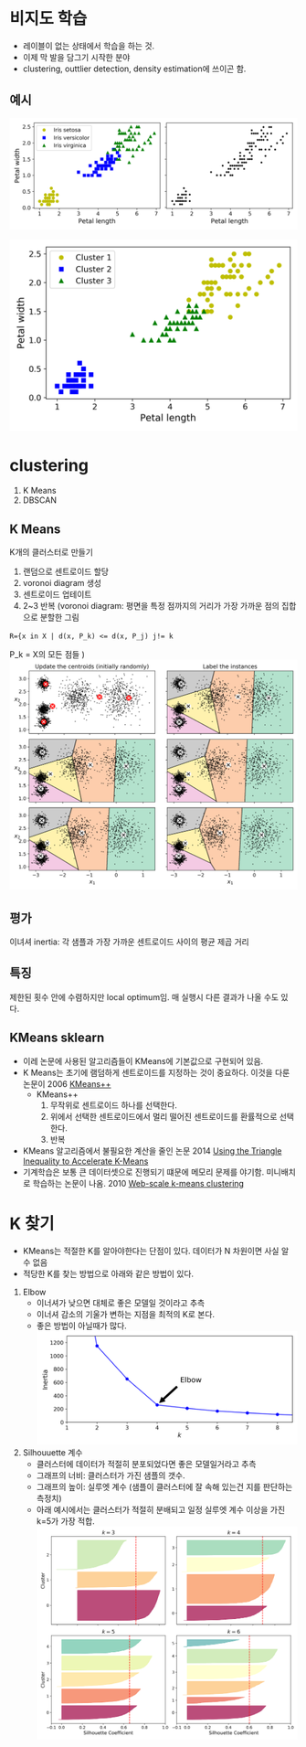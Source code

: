 # 비지도 학습 
- 레이블이 없는 상태에서 학습을 하는 것.
- 이제 막 발을 담그기 시작한 분야 
- clustering, outtlier detection, density estimation에 쓰이곤 함.

## 예시
![](images/unsupervised_learning/classification_vs_clustering_plot.png)

![](images/unsupervised_learning/clustering_example.png)

# clustering
1. K Means
2. DBSCAN

## K Means
K개의 클러스터로 만들기

1. 랜덤으로 센트로이드 할당
2. voronoi diagram 생성
3. 센트로이드 업테이트 
4. 2~3 반복 
(voronoi diagram: 평면을 특정 점까지의 거리가 가장 가까운 점의 집합으로 분할한 그림

`R={x in X | d(x, P_k) <= d(x, P_j) j!= k`

P_k = X의 모든 점들
)
![](images/unsupervised_learning/kmeans_algorithm_plot.png)

## 평가
이녀셔 inertia: 각 샘플과 가장 가까운 센트로이드 사이의 평균 제곱 거리

## 특징
제한된 횟수 안에 수렴하지만 local optimum임. 매 실행시 다른 결과가 나올 수도 있다.

## KMeans sklearn
- 이레 논문에 사용된 알고리즘들이 KMeans에 기본값으로 구현되어 있음.
- K Means는 초기에 램덤하게 센트로이드를 지정하는 것이 중요하다. 이것을 다룬 논문이 2006 [KMeans++](http://ilpubs.stanford.edu:8090/778/1/2006-13.pdf)
    - KMeans++
        1. 무작위로 센트로이드 하나를 선택한다.
        2. 위에서 선택한 센트로이드에서 멀리 떨어진 센트로이드를 환률적으로 선택한다.
        3. 반복
- KMeans 알고리즘에서 불필요한 계산을 줄인 논문 2014 [Using the Triangle Inequality to Accelerate K-Means](https://www.researchgate.net/publication/2480121_Using_the_Triangle_Inequality_to_Accelerate_K-Means)
- 기계학습은 보통 큰 데이터셋으로 진행되기 떄문에 메모리 문제를 야기함. 미니배치로 학습하는 논문이 나옴. 2010 [Web-scale k-means clustering](https://dl.acm.org/doi/10.1145/1772690.1772862)

# K 찾기
- KMeans는 적절한 K를 알아야한다는 단점이 있다. 데이터가 N 차원이면 사실 알 수 없음
- 적당한 K를 찾는 방법으로 아래와 같은 방법이 있다.
1. Elbow
    - 이너셔가 낮으면 대체로 좋은 모델일 것이라고 추측
    - 이너셔 감소의 기울가 변하는 지점을 최적의 K로 본다.
    - 좋은 방법이 아닐때가 많다.
![](images/unsupervised_learning/inertia_vs_k_plot.png)
2. Silhouuette 계수
    - 클러스터에 데이터가 적절히 분포되었다면 좋은 모델일거라고 추측
    - 그래프의 너비: 클러스터가 가진 샘플의 갯수.
    - 그래프의 높이: 실루엣 계수 (샘플이 클러스터에 잘 속해 있는건 지를 판단하는 측정치)
    - 아래 예시에서는 클러스터가 적절히 분배되고 일정 실루엣 계수 이상을 가진 k=5가 가장 적합.
![](images/unsupervised_learning/silhouette_analysis_plot.png)

